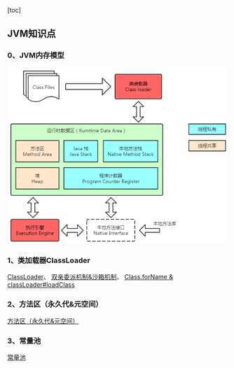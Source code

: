 [toc]
## JVM知识点

### 0、JVM内存模型
![](etc/JVM内存模型.png)

### 1、类加载器ClassLoader
[ClassLoader](doc/jvm_01_类加载器ClassLoader.md#1classloader体系)、
[双亲委派机制&沙箱机制](doc/jvm_01_类加载器ClassLoader.md#2双亲委派机制沙箱机制)、
[Class.forName & classLoader#loadClass](doc/jvm_01_类加载器ClassLoader.md#4classforname--classloaderloadclass)

### 2、方法区（永久代&元空间）
[方法区（永久代&元空间）](doc/jvm_02_方法区（永久代&元空间）.md)

### 3、常量池
[常量池](doc/jvm_03_常量池.md)
